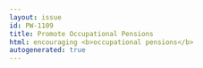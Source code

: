 ```yaml
---
layout: issue
id: PW-1109
title: Promote Occupational Pensions
html: encouraging <b>occupational pensions</b>
autogenerated: true
---
```

